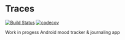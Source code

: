# Traces

[![Build Status](https://travis-ci.org/JanaFlauschata/traces.svg?branch=master)](https://travis-ci.org/JanaFlauschata/traces)
[![codecov](https://codecov.io/gh/JanaFlauschata/Traces/branch/master/graph/badge.svg)](https://codecov.io/gh/JanaFlauschata/Traces)

Work in progess Android mood tracker &amp; journaling app
